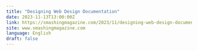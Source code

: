 ```yaml
---
title: "Designing Web Design Documentation"
date: 2023-11-13T13:00:00Z
link: https://smashingmagazine.com/2023/11/designing-web-design-documentation/?utm_medium=RSS&utm_source=news.12bit.vn
site: www.smashingmagazine.com
language: English
draft: false
---
```

